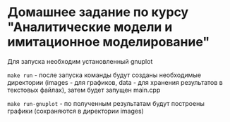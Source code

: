 # Домашнее задание по курсу "Аналитические модели и имитационное моделирование"

Для запуска необходим установленный gnuplot

`make run` - после запуска команды будут созданы необходимые директории (images - для графиков, data - для хранения результатов в текстовых файлах), затем будет запущен main.cpp

`make run-gnuplot` - по полученным результатам будут построены графики (сохраняются в директории images)
